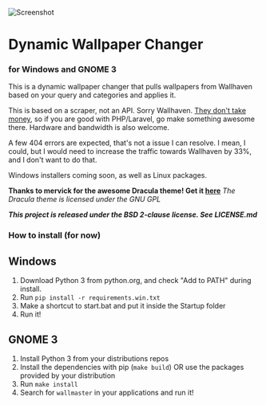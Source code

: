 ![Screenshot](https://i.imgur.com/b9p04uV.png)
# Dynamic Wallpaper Changer
### for Windows and GNOME 3

This is a dynamic wallpaper changer that pulls wallpapers from
Wallhaven based on your query and categories and applies it.

This is based on a scraper, not an API. Sorry Wallhaven.
[They don't take money](https://alpha.wallhaven.cc/forums/thread/326?page=1), so if you
are good with PHP/Laravel, go make something awesome there. Hardware and
bandwidth is also welcome.

A few 404 errors are expected, that's not a issue I can resolve.
I mean, I could, but I would need to increase the traffic towards
Wallhaven by 33%, and I don't want to do that.

Windows installers coming soon, as well as Linux packages.

__Thanks to mervick for the awesome Dracula theme! Get it [here](https://github.com/mervick/Qt-Creator-Darcula)__
*The Dracula theme is licensed under the GNU GPL*

__*This project is released under the BSD 2-clause license. See LICENSE.md*__

### How to install (for now)

## Windows

1) Download Python 3 from python.org, and check "Add to PATH" during install.
2) Run `pip install -r requirements.win.txt`
3) Make a shortcut to start.bat and put it inside the Startup folder
4) Run it!

## GNOME 3

1) Install Python 3 from your distributions repos
2) Install the dependencies with pip (`make build`) OR use the packages provided by your distribution
3) Run `make install`
4) Search for `wallmaster` in your applications and run it!